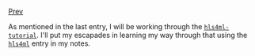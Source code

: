 [Prev](FPGA_deployment/Wed_Apr_5_2023)

As mentioned in the last entry, I will be working through the [`hls4ml-tutorial`](https://github.com/fastmachinelearning/hls4ml-tutorial). I'll put my escapades in learning my way through that using the [`hls4ml`](hls4ml) entry in my notes.
